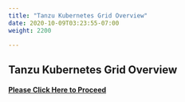 ```yaml
---
title: "Tanzu Kubernetes Grid Overview"
date: 2020-10-09T03:23:55-07:00
weight: 2200

---
```


## Tanzu Kubernetes Grid Overview

#### [Please Click Here to Proceed](kubernetesrefresher/)